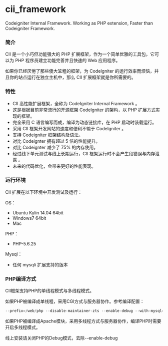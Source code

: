 # cii_framework
Codeigniter Internal Framework. Working as PHP extension, Faster than Codeigniter Framework.

### 简介
CII 是一个小巧但功能强大的 PHP 扩展框架，作为一个简单优雅的工具包，它可以为 PHP 程序员建立功能完善并且快速的 Web 应用程序。

如果你已经厌倦了那些傻大笨粗的框架，为 CodeIgniter 的运行效率而烦恼，并且你的站点运行在独立主机中，那么 CII 扩展框架就是你所需要的。

### 特性
* CII 高性能扩展框架，全称为 CodeIgniter Internal Framework 。
* 这是根据目前非常流行的开源框架 CodeIgniter 的架构，以 PHP 扩展方式实现的框架。
* 完全采用 C 语言编写而成，编译为动态链接库，在 PHP 启动时装载运行。
* 采用 CII 框架开发网站的速度和便利不输于 CodeIgniter 。
* 支持 Codeigniter 框架结构及语法。
* 对比 Codeignter 拥有超过 5 倍的性能提升。
* 对比 Codeignter 减少了 75% 的内存使用。
* 经过线下单元测试与线上长期运行，CII 框架运行时不会产生段错误与内存泄露 。
* 未来的代码优化，会带来更好的性能表现。

### 运行环境
CII 扩展在以下环境中开发测试及运行：

OS：
* Ubuntu Kylin 14.04 64bit
* Windows7 64bit
* Mac

PHP：
* PHP-5.6.25

Mysql：
* 任何 mysqli 扩展支持的版本

### PHP编译方式
CII框架支持PHP的单线程模式与多线程模式。

如果PHP被编译成单线程，采用CGI方式与服务器协作。参考编译配置：

```php
--prefix=/web/php --disable-maintainer-zts --enable-debug --with-mysql=mysqlnd --with-mysqli=mysqlnd --with-pdo-mysql=mysqlnd
```

如果PHP被编译成Apache模块，采用多线程方式与服务器协作，编译PHP时需要开启多线程模式。

线上安装请关闭PHP的Debug模式，去除--enable-debug
